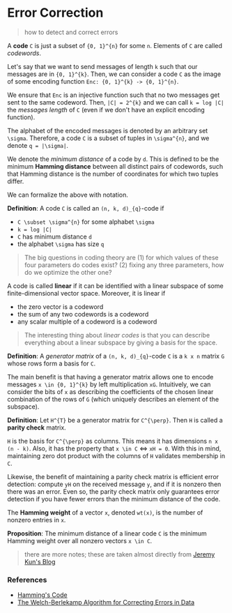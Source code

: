# Error Correction
> how to detect and correct errors

A **code** `C` is just a subset of `{0, 1}^{n}` for some `n`. Elements of `C` are called *codewords*.

Let's say that we want to send messages of length `k` such that our messages are in `{0, 1}^{k}`. Then, we can consider a code `C` as the image of some encoding function `Enc: {0, 1}^{k} -> {0, 1}^{n}`. 

We ensure that `Enc` is an injective function such that no two messages get sent to the same codeword. Then, `|C| = 2^{k}` and we can call `k = log |C|` the *messages length* of `C` (even if we don't have an explicit encoding function).

The alphabet of the encoded messages is denoted by an arbitrary set `\sigma`. Therefore, a code `C` is a subset of tuples in `\sigma^{n}`, and we denote `q = |\sigma|`.

We denote the *minimum distance* of a code by `d`. This is defined to be the minimum **Hamming distance** between all distinct pairs of codewords, such that Hamming distance is the number of coordinates for which two tuples differ. 

We can formalize the above with notation.

**Definition**: A code `C` is called an `(n, k, d)_{q}`-code if
* `C \subset \sigma^{n}` for some alphabet `\sigma`
* `k = log |C|`
* `C` has minimum distance `d`
* the alphabet `\sigma` has size `q`

> The big questions in coding theory are (1) for which values of these four parameters do codes exist? (2) fixing any three parameters, how do we optimize the other one?

A code is called **linear** if it can be identified with a linear subspace of some finite-dimensional vector space. Moreover, it is linear if
* the zero vector is a codeword
* the sum of any two codewords is a codeword
* any scalar multiple of a codeword is a codeword

> The interesting thing about *linear codes* is that you can describe everything about a linear subspace by giving a basis for the space.

**Definition**: A *generator matrix* of a `(n, k, d)_{q}`-code `C` is a `k x n` matrix `G` whose rows form a basis for `C`.

The main benefit is that having a generator matrix allows one to encode messages `x \in {0, 1}^{k}` by left multiplication `xG`. Intuitively, we can consider the bits of `x` as describing the coefficients of the chosen linear combination of the rows of `G` (which uniquely describes an element of the subspace). 

**Definition**: Let `H^{T}` be a generator matrix for `C^{\perp}`. Then `H` is called a **parity check** matrix.

`H` is the basis for `C^{\perp}` as columns. This means it has dimensions `n x (n - k)`. Also, it has the property that `x \in C` <=> `xH = 0`. With this in mind, maintaining zero dot product with the columns of `H` validates membership in `C`.

Likewise, the benefit of maintaining a parity check matrix is efficient error detection: compute `yH` on the received message `y`, and if it is nonzero then there was an error. Even so, the parity check matrix only guarantees error detection if you have fewer errors than the minimum distance of the code.

The **Hamming weight** of a vector `x`, denoted `wt(x)`, is the number of nonzero entries in `x`.

**Proposition**: The minimum distance of a linear code `C` is the minimum Hamming weight over all nonzero vectors `x \in C`.

> there are more notes; these are taken almost directly from [Jeremy Kun's Blog](https://jeremykun.com/2015/03/02/hammings-code/)

### References
* [Hamming's Code](https://jeremykun.com/2015/03/02/hammings-code/) 
* [The Welch-Berlekamp Algorithm for Correcting Errors in Data](https://jeremykun.com/2015/09/07/welch-berlekamp/)